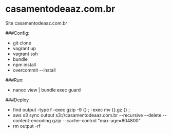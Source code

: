 casamentodeaaz.com.br
=====================

Site casamentodeaaz.com.br

###Config:
- git clone
- vagrant up
- vagrant ssh
- bundle
- npm install
- overcommit --install

###Run:
- nanoc view | bundle exec guard

###Deploy
- find output -type f -exec gzip -9 {} \; -exec mv {}.gz {} \;
- aws s3 sync output s3://casamentodeaaz.com.br --recursive --delete --content-encoding gzip --cache-control "max-age=604800"
- rm output -rf
